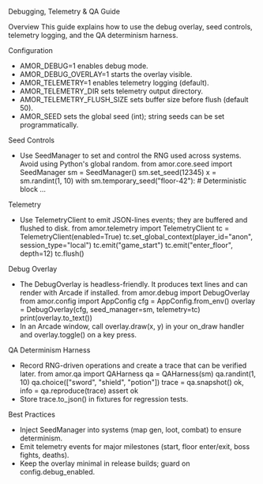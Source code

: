 Debugging, Telemetry & QA Guide

Overview
This guide explains how to use the debug overlay, seed controls, telemetry logging, and the QA determinism harness.

Configuration
- AMOR_DEBUG=1 enables debug mode.
- AMOR_DEBUG_OVERLAY=1 starts the overlay visible.
- AMOR_TELEMETRY=1 enables telemetry logging (default).
- AMOR_TELEMETRY_DIR sets telemetry output directory.
- AMOR_TELEMETRY_FLUSH_SIZE sets buffer size before flush (default 50).
- AMOR_SEED sets the global seed (int); string seeds can be set programmatically.

Seed Controls
- Use SeedManager to set and control the RNG used across systems. Avoid using Python's global random.
  from amor.core.seed import SeedManager
  sm = SeedManager()
  sm.set_seed(12345)
  x = sm.randint(1, 10)
  with sm.temporary_seed("floor-42"):
      # Deterministic block
      ...

Telemetry
- Use TelemetryClient to emit JSON-lines events; they are buffered and flushed to disk.
  from amor.telemetry import TelemetryClient
  tc = TelemetryClient(enabled=True)
  tc.set_global_context(player_id="anon", session_type="local")
  tc.emit("game_start")
  tc.emit("enter_floor", depth=12)
  tc.flush()

Debug Overlay
- The DebugOverlay is headless-friendly. It produces text lines and can render with Arcade if installed.
  from amor.debug import DebugOverlay
  from amor.config import AppConfig
  cfg = AppConfig.from_env()
  overlay = DebugOverlay(cfg, seed_manager=sm, telemetry=tc)
  print(overlay.to_text())
- In an Arcade window, call overlay.draw(x, y) in your on_draw handler and overlay.toggle() on a key press.

QA Determinism Harness
- Record RNG-driven operations and create a trace that can be verified later.
  from amor.qa import QAHarness
  qa = QAHarness(sm)
  qa.randint(1, 10)
  qa.choice(["sword", "shield", "potion"])
  trace = qa.snapshot()
  ok, info = qa.reproduce(trace)
  assert ok
- Store trace.to_json() in fixtures for regression tests.

Best Practices
- Inject SeedManager into systems (map gen, loot, combat) to ensure determinism.
- Emit telemetry events for major milestones (start, floor enter/exit, boss fights, deaths).
- Keep the overlay minimal in release builds; guard on config.debug_enabled.
